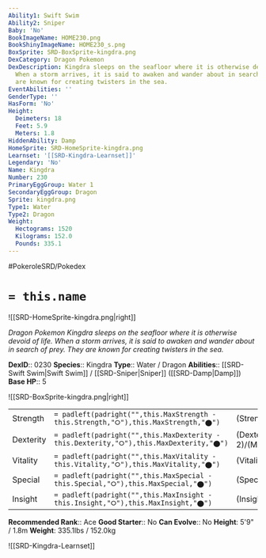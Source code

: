 ```yaml
---
Ability1: Swift Swim
Ability2: Sniper
Baby: 'No'
BookImageName: HOME230.png
BookShinyImageName: HOME230_s.png
BoxSprite: SRD-BoxSprite-kingdra.png
DexCategory: Dragon Pokemon
DexDescription: Kingdra sleeps on the seafloor where it is otherwise devoid of life.
  When a storm arrives, it is said to awaken and wander about in search of prey. They
  are known for creating twisters in the sea.
EventAbilities: ''
GenderType: ''
HasForm: 'No'
Height:
  Deimeters: 18
  Feet: 5.9
  Meters: 1.8
HiddenAbility: Damp
HomeSprite: SRD-HomeSprite-kingdra.png
Learnset: '[[SRD-Kingdra-Learnset]]'
Legendary: 'No'
Name: Kingdra
Number: 230
PrimaryEggGroup: Water 1
SecondaryEggGroup: Dragon
Sprite: kingdra.png
Type1: Water
Type2: Dragon
Weight:
  Hectograms: 1520
  Kilograms: 152.0
  Pounds: 335.1
---
```


#PokeroleSRD/Pokedex

# `= this.name`

![[SRD-HomeSprite-kingdra.png|right]]

*Dragon Pokemon*
*Kingdra sleeps on the seafloor where it is otherwise devoid of life. When a storm arrives, it is said to awaken and wander about in search of prey. They are known for creating twisters in the sea.*

**DexID**:: 0230
**Species**:: Kingdra
**Type**:: Water / Dragon
**Abilities**:: [[SRD-Swift Swim|Swift Swim]] / [[SRD-Sniper|Sniper]] ([[SRD-Damp|Damp]])
**Base HP**:: 5

![[SRD-BoxSprite-kingdra.png|right]]

|           |                                                                                        |                                          |
| --------- | -------------------------------------------------------------------------------------- | ---------------------------------------- |
| Strength  | `= padleft(padright("",this.MaxStrength - this.Strength,"⭘"),this.MaxStrength,"⬤")`    | (Strength::3)/(MaxStrength::6)   |
| Dexterity | `= padleft(padright("",this.MaxDexterity - this.Dexterity,"⭘"),this.MaxDexterity,"⬤")` | (Dexterity:: 2)/(MaxDexterity::5) |
| Vitality  | `= padleft(padright("",this.MaxVitality - this.Vitality,"⭘"),this.MaxVitality,"⬤")`    | (Vitality::3)/(MaxVitality::6)   |
| Special   | `= padleft(padright("",this.MaxSpecial - this.Special,"⭘"),this.MaxSpecial,"⬤")`       | (Special::3)/(MaxSpecial::6)     |
| Insight   | `= padleft(padright("",this.MaxInsight - this.Insight,"⭘"),this.MaxInsight,"⬤")`       | (Insight::3)/(MaxInsight::6)     |

**Recommended Rank**:: Ace
**Good Starter**:: No
**Can Evolve**:: No
**Height**: 5'9" / 1.8m
**Weight**: 335.1lbs / 152.0kg

![[SRD-Kingdra-Learnset]]